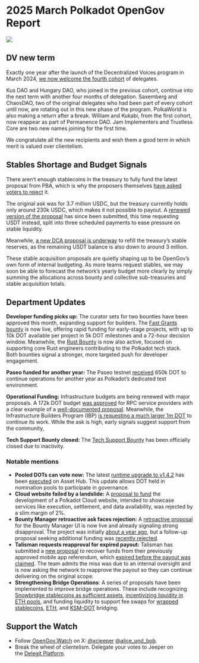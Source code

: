 
# 2025 March Polkadot OpenGov Report

![](/img/2025-03-governance-report/Broken.png)

## DV new term

Exactly one year after the launch of the Decentralized Voices program in March 2024, [we now welcome the fourth cohort](https://medium.com/web3foundation/decentralized-voices-cohort-4-delegates-announced-a5a9c64927fd) of delegates.

Kus DAO and Hungary DAO, who joined in the previous cohort, continue into the next term with another four months of delegation. Saxemberg and ChaosDAO, two of the original delegates who had been part of every cohort until now, are rotating out in this new phase of the program. PolkaWorld is also making a return after a break. William and Kukabi, from the first cohort, now reappear as part of Permanence DAO. Jam Implementers and Trustless Core are two new names joining for the first time.

We congratulate all the new recipients and wish them a good term in which merit is valued over clientelism.

## Stables Shortage and Budget Signals

There aren’t enough stablecoins in the treasury to fully fund the latest proposal from PBA, which is why the proposers themselves [have asked voters to reject](https://polkadot.subsquare.io/referenda/1472) it.

The original ask was for 3.7 million USDC, but the treasury currently holds only around 230k USDC, which makes it not possible to payout. A [renewed version of the proposal](https://polkadot.subsquare.io/referenda/1497) has since been submitted, this time requesting USDT instead, split into three scheduled payments to ease pressure on stable liquidity.

Meanwhile, [a new DCA proposal is underway](https://polkadot.subsquare.io/referenda/1501) to refill the treasury’s stable reserves, as the remaining USDT balance is also down to around 3 million. 

These stable acquisition proposals are quietly shaping up to be OpenGov’s own form of internal budgeting. As more teams request stables, we may soon be able to forecast the network’s yearly budget more clearly by simply summing the allocations across bounty and collective sub-treasuries and stable acquisition totals.

## Department Updates

**Developer funding picks up:** The curator sets for two bounties have been approved this month, expanding support for builders. The [Fast Grants bounty](https://polkadot.subsquare.io/referenda/1474) is now live, offering rapid funding for early-stage projects, with up to 10k DOT available per project in 5k DOT milestones and a 72-hour decision window. Meanwhile, the [Rust Bounty](https://polkadot.subsquare.io/referenda/1432) is now also active, focused on supporting core Rust engineers contributing to the Polkadot tech stack. Both bounties signal a stronger, more targeted push for developer engagement.

**Paseo funded for another year:** The Paseo testnet [received](https://polkadot.subsquare.io/referenda/1487) 650k DOT to continue operations for another year as Polkadot’s dedicated test environment.

**Operational Funding:** Infrastructure budgets are being renewed with major proposals. A 172k DOT budget [was approved](https://polkadot.subsquare.io/referenda/1485) for RPC service providers with a clear example of a [well-documented proposal](https://docs.google.com/document/d/1WV7n5HVKtO5s0ub6g4uEQAN4Y7SRNcu56QYFXPgN15I/edit?tab=t.0#heading=h.opw8llbn4ibw). Meanwhile, the Infrastructure Builders Program (IBP) [is requesting a much larger 1m DOT](https://polkadot.subsquare.io/referenda/1516) to continue its work. While the ask is high, early signals suggest support from the community,

**Tech Support Bounty closed:** The [Tech Support Bounty](https://polkadot.subsquare.io/referenda/1417) has been officially closed due to inactivity.

### Notable mentions

- **Pooled DOTs can vote now:** The latest [runtime upgrade to v1.4.2](https://github.com/polkadot-fellows/runtimes/releases/tag/v1.4.2) has been [executed](https://polkadot.subsquare.io/referenda/1486) on Asset Hub. This update allows DOT held in nomination pools to participate in governance.
- **Cloud website failed by a landslide:** A [proposal to fund](https://polkadot.subsquare.io/referenda/1466) the development of a Polkadot Cloud website, intended to showcase services like execution, settlement, and data availability, was rejected by a slim margin of 2%.
- **Bounty Manager retroactive ask faces rejection:** A [retroactive proposal](https://polkadot.subsquare.io/referenda/1499) for the Bounty Manager UI is now live and already signaling strong disapproval. The project was initially [about a year ago](https://polkadot.subsquare.io/referenda/911), but a follow-up proposal seeking additional funding was [recently rejected](https://polkadot.subsquare.io/referenda/1325).
- **Talisman requests reapproval for expired payout:** Talisman has submitted a [new proposal](https://polkadot.subsquare.io/referenda/1513) to recover funds from their previously approved mobile app referendum, which [expired before the payout was claimed](https://polkadot.subsquare.io/referenda/1390). The team admits the miss was due to an internal oversight and is now asking the network to reapprove the payout so they can continue delivering on the original scope.
- **Strengthening Bridge Operations**: A series of proposals have been implemented to improve bridge operations. These include recognizing [Snowbridge stablecoins as sufficient assets](https://polkadot.subsquare.io/referenda/1510), [incentivizing liquidity in ETH pools](https://polkadot.subsquare.io/referenda/1439), and funding liquidity to support fee swaps for [wrapped stablecoins](https://polkadot.subsquare.io/referenda/1491), [ETH](https://polkadot.subsquare.io/referenda/1493), and [KSM–DOT](https://polkadot.subsquare.io/referenda/1479) bridging.

## Support the Watch

- Follow [OpenGov.Watch](http://opengov.watch/) on X: [@xcjeeper](https://twitter.com/xcjeeper) [@alice_und_bob](https://twitter.com/alice_und_bob).
- Break the wheel of clientelism. Delegate your votes to Jeeper on the [Delegit Platform](https://delegit.xyz/polkadot/jeeper).